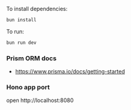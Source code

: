 To install dependencies:
```sh
bun install
```

To run:
```sh
bun run dev
```

### Prism ORM docs
- https://www.prisma.io/docs/getting-started

### Hono app port
open http://localhost:8080
